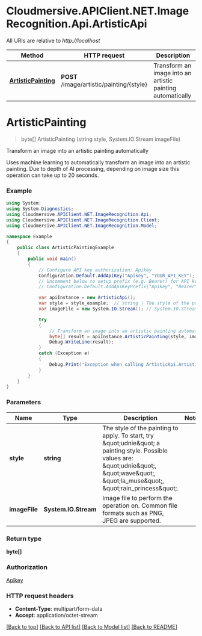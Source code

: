 # Cloudmersive.APIClient.NET.ImageRecognition.Api.ArtisticApi

All URIs are relative to *http://localhost*

Method | HTTP request | Description
------------- | ------------- | -------------
[**ArtisticPainting**](ArtisticApi.md#artisticpainting) | **POST** /image/artistic/painting/{style} | Transform an image into an artistic painting automatically


<a name="artisticpainting"></a>
# **ArtisticPainting**
> byte[] ArtisticPainting (string style, System.IO.Stream imageFile)

Transform an image into an artistic painting automatically

Uses machine learning to automatically transform an image into an artistic painting.  Due to depth of AI processing, depending on image size this operation can take up to 20 seconds.

### Example
```csharp
using System;
using System.Diagnostics;
using Cloudmersive.APIClient.NET.ImageRecognition.Api;
using Cloudmersive.APIClient.NET.ImageRecognition.Client;
using Cloudmersive.APIClient.NET.ImageRecognition.Model;

namespace Example
{
    public class ArtisticPaintingExample
    {
        public void main()
        {
            // Configure API key authorization: Apikey
            Configuration.Default.AddApiKey("Apikey", "YOUR_API_KEY");
            // Uncomment below to setup prefix (e.g. Bearer) for API key, if needed
            // Configuration.Default.AddApiKeyPrefix("Apikey", "Bearer");

            var apiInstance = new ArtisticApi();
            var style = style_example;  // string | The style of the painting to apply.  To start, try \"udnie\" a painting style.  Possible values are: \"udnie\", \"wave\", \"la_muse\", \"rain_princess\".
            var imageFile = new System.IO.Stream(); // System.IO.Stream | Image file to perform the operation on.  Common file formats such as PNG, JPEG are supported.

            try
            {
                // Transform an image into an artistic painting automatically
                byte[] result = apiInstance.ArtisticPainting(style, imageFile);
                Debug.WriteLine(result);
            }
            catch (Exception e)
            {
                Debug.Print("Exception when calling ArtisticApi.ArtisticPainting: " + e.Message );
            }
        }
    }
}
```

### Parameters

Name | Type | Description  | Notes
------------- | ------------- | ------------- | -------------
 **style** | **string**| The style of the painting to apply.  To start, try \&quot;udnie\&quot; a painting style.  Possible values are: \&quot;udnie\&quot;, \&quot;wave\&quot;, \&quot;la_muse\&quot;, \&quot;rain_princess\&quot;. | 
 **imageFile** | **System.IO.Stream**| Image file to perform the operation on.  Common file formats such as PNG, JPEG are supported. | 

### Return type

**byte[]**

### Authorization

[Apikey](../README.md#Apikey)

### HTTP request headers

 - **Content-Type**: multipart/form-data
 - **Accept**: application/octet-stream

[[Back to top]](#) [[Back to API list]](../README.md#documentation-for-api-endpoints) [[Back to Model list]](../README.md#documentation-for-models) [[Back to README]](../README.md)


